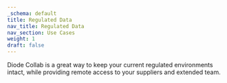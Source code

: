```yaml
---
_schema: default
title: Regulated Data
nav_title: Regulated Data
nav_section: Use Cases
weight: 1
draft: false
---
```

Diode Collab is a great way to keep your current regulated environments intact, while providing remote access to your suppliers and extended team.